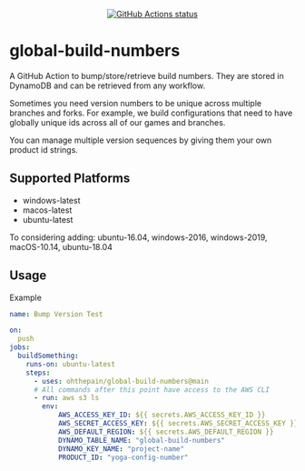 <p align="center">
  <a href="https://github.com:ohthepain/action-install-aws-cli"><img alt="GitHub Actions status" src="https://github.com/ohthepain/action-install-aws-cli/workflows/master%20builds/badge.svg"></a>
</p>

# global-build-numbers

A GitHub Action to bump/store/retrieve build numbers. They are stored in DynamoDB and can be retrieved from any workflow.

Sometimes you need version numbers to be unique across multiple branches and forks. For example, we build configurations that need to have globally unique ids across all of our games and branches.

You can manage multiple version sequences by giving them your own product id strings.

## Supported Platforms
- windows-latest
- macos-latest
- ubuntu-latest

To considering adding: ubuntu-16.04, windows-2016, windows-2019, macOS-10.14, ubuntu-18.04

## Usage

Example
````yaml
name: Bump Version Test

on:
  push
jobs:
  buildSomething:
    runs-on: ubuntu-latest
    steps:
      - uses: ohthepain/global-build-numbers@main
      # All commands after this point have access to the AWS CLI
      - run: aws s3 ls
        env:
            AWS_ACCESS_KEY_ID: ${{ secrets.AWS_ACCESS_KEY_ID }}
            AWS_SECRET_ACCESS_KEY: ${{ secrets.AWS_SECRET_ACCESS_KEY }}
            AWS_DEFAULT_REGION: ${{ secrets.AWS_DEFAULT_REGION }}
            DYNAMO_TABLE_NAME: "global-build-numbers"
            DYNAMO_KEY_NAME: "project-name"
            PRODUCT_ID: "yoga-config-number"
````
